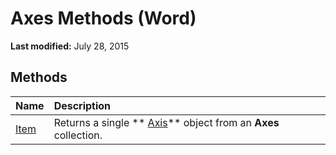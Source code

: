 
# Axes Methods (Word)

 **Last modified:** July 28, 2015


## Methods



|**Name**|**Description**|
|:-----|:-----|
| [Item](143898d3-cbc8-ebfc-4e25-caceeb91a8bf.md)|Returns a single  ** [Axis](3a7ad7d8-d397-a79a-eb6a-a5f0822cbe5d.md)** object from an **Axes** collection.|
